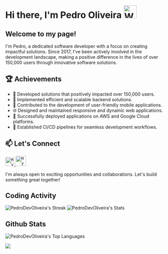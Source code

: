 # Hi there, I'm Pedro Oliveira <img width="40" src="https://emojis.slackmojis.com/emojis/images/1565879801/6181/waving_hand_animated.gif?1565879801" alt="Waving Hand" /></h1>

## Welcome to my page!
I'm Pedro, a dedicated software developer with a focus on creating impactful solutions. Since 2017, I've been actively involved in the development landscape, making a positive difference in the lives of over 150,000 users through innovative software solutions.

## 🏆 Achievements
- 🚀 Developed solutions that positively impacted over 150,000 users.
- 🤖 Implemented efficient and scalable backend solutions.
- 📱 Contributed to the development of user-friendly mobile applications.
- 🌐 Designed and maintained responsive and dynamic web applications.
- 🚀 Successfully deployed applications on AWS and Google Cloud platforms.
- 🔄 Established CI/CD pipelines for seamless development workflows.

## 📫 Let's Connect

<a href="https://www.linkedin.com/in/pedro-oliveira-dev/">
  <code><img alt="My linkedin" width="28" src="https://img.icons8.com/fluency/344/linkedin.png" /></code>
</a>

<a href="mailto:pedro.dev.oliveira@gmail.com">
  <code><img alt="My e-mail" width="32" src="https://img.icons8.com/fluency/344/email-open.png" /></code>
</a>

<br/>

I'm always open to exciting opportunities and collaborations. Let's build something great together!

## Coding Activity

![PedroDevOliveira's Streak](https://github-readme-streak-stats.herokuapp.com/?user=PedroDevOliveira&theme=radical&hide_border=true)
![PedroDevOliveira's Stats](https://github-readme-stats.vercel.app/api?username=PedroDevOliveira&theme=radical&show_icons=true&hide_border=true&count_private=true)

## Github Stats

![PedroDevOliveira's Top Languages](https://github-readme-stats.vercel.app/api/top-langs/?username=PedroDevOliveira&theme=radical&show_icons=true&hide_border=true&layout=compact)

![](https://komarev.com/ghpvc/?username=PedroDevOliveira&color=bd93f9)
